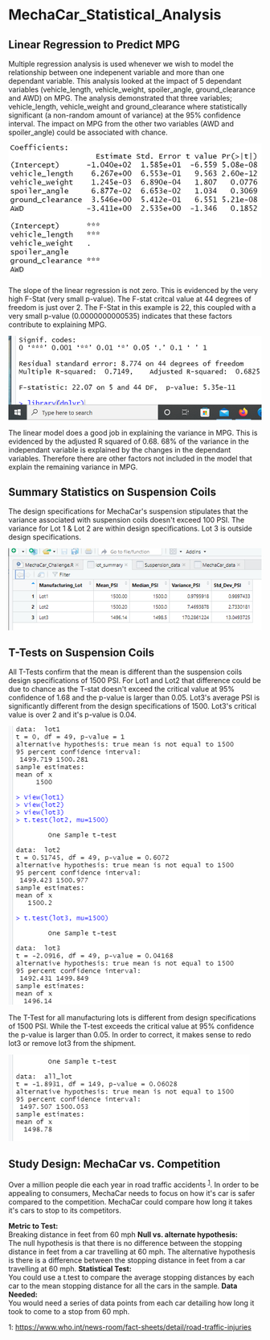 # MechaCar_Statistical_Analysis

## Linear Regression to Predict MPG
Multiple regression analysis is used whenever we wish to model the relationship between one indepenent variable and more than one dependant variable. This analysis looked at the impact of 5 dependant variables (vehicle_length, vehicle_weight, spoiler_angle, ground_clearance and AWD) on MPG. The analysis demonstrated that three variables; vehicle_length, vehicle_weight and ground_clearance where statistically significant (a non-random amount of variance) at the 95% confidence interval. The impact on MPG from the other two variables (AWD and spoiler_angle) could be associated with chance.

![linear_regression](https://github.com/ryanmorin/MechaCar_Statistical_Analysis/blob/main/variable_significance.png)

The slope of the linear regression is not zero.  This is evidenced by the very high F-Stat (very small p-value). The F-stat critcal value at 44 degrees of freedom is just over 2.  The F-Stat in this example is 22, this coupled with a very small p-value (0.0000000000535) indicates that these factors contribute to explaining MPG.

![f-stat](https://github.com/ryanmorin/MechaCar_Statistical_Analysis/blob/main/fstat_r2.png)

The linear model does a good job in explaining the variance in MPG.  This is evidenced by the adjusted R squared of 0.68.  68% of the variance in the independant variable is explained by the changes in the dependant variables. Therefore there are other factors not included in the model that explain the remaining variance in MPG.

## Summary Statistics on Suspension Coils
The design specifications for MechaCar's suspension stipulates that the variance associated with suspension coils doesn't exceed 100 PSI.  The variance for Lot 1 & Lot 2 are within design specifications. Lot 3 is outside design specifications.

![Coil_psi](https://github.com/ryanmorin/MechaCar_Statistical_Analysis/blob/main/psi_variance.png)

## T-Tests on Suspension Coils
All T-Tests confirm that the mean is different than the suspension coils design specifications of 1500 PSI.  For Lot1 and Lot2 that difference could be due to chance as the T-stat doesn't exceed the critical value at 95% confidence of 1.68 and the p-value is larger than 0.05. Lot3's average PSI is significantly different from the design specifications of 1500. Lot3's critical value is over 2 and it's p-value is 0.04.

![ind_lots](https://github.com/ryanmorin/MechaCar_Statistical_Analysis/blob/main/individual_lots.png)

The T-Test for all manufacturing lots is different from design specifications of 1500 PSI. While the T-test exceeds the critical value at 95% confidence the p-value is larger than 0.05.  In order to correct, it makes sense to redo lot3 or remove lot3 from the shipment.

![all_lots](https://github.com/ryanmorin/MechaCar_Statistical_Analysis/blob/main/all_lot.png)

## Study Design: MechaCar vs. Competition

Over a million people die each year in road traffic accidents <sup>[1](#myfootnote1)</sup>. In order to be appealing to consumers, MechaCar needs to focus on how it's car is safer compared to the competition.  MechaCar could compare how long it takes it's cars to stop to its competitors.

<b>Metric to Test:</b></br> Breaking distance in feet from 60 mph
<b>Null vs. alternate hypothesis:</b></br> The null hypothesis is that there is no difference between the stopping distance in feet from a car travelling at 60 mph. The alternative hypothesis is there is a difference between the stopping distance in feet from a car travelling at 60 mph.
<b>Statistical Test:</b></br> You could use a t.test to compare the average stopping distances by each car to the mean stopping distance for all the cars in the sample.
<b>Data Needed:</b></br> You would need a series of data points from each car detailing how long it took to come to a stop from 60 mph. 


<a name="myfootnote1">1</a>: https://www.who.int/news-room/fact-sheets/detail/road-traffic-injuries
